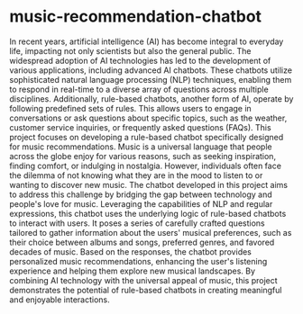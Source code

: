# music-recommendation-chatbot

In recent years, artificial intelligence (AI) has become integral to everyday life, impacting not only scientists but also the general public. The widespread adoption of AI technologies has led to the development of various applications, including advanced AI chatbots. These chatbots utilize sophisticated natural language processing (NLP) techniques, enabling them to respond in real-time to a diverse array of questions across multiple disciplines. Additionally, rule-based chatbots, another form of AI, operate by following predefined sets of rules. This allows users to engage in conversations or ask questions about specific topics, such as the weather, customer service inquiries, or frequently asked questions (FAQs). This project focuses on developing a rule-based chatbot specifically designed for music recommendations. Music is a universal language that people across the globe enjoy for various reasons, such as seeking inspiration, finding comfort, or indulging in nostalgia. However, individuals often face the dilemma of not knowing what they are in the mood to listen to or wanting to discover new music. The chatbot developed in this project aims to address this challenge by bridging the gap between technology and people's love for music. Leveraging the capabilities of NLP and regular expressions, this chatbot uses the underlying logic of rule-based chatbots to interact with users. It poses a series of carefully crafted questions tailored to gather information about the users' musical preferences, such as their choice between albums and songs, preferred genres, and favored decades of music. Based on the responses, the chatbot provides personalized music recommendations, enhancing the user's listening experience and helping them explore new musical landscapes. By combining AI technology with the universal appeal of music, this project demonstrates the potential of rule-based chatbots in creating meaningful and enjoyable interactions.
